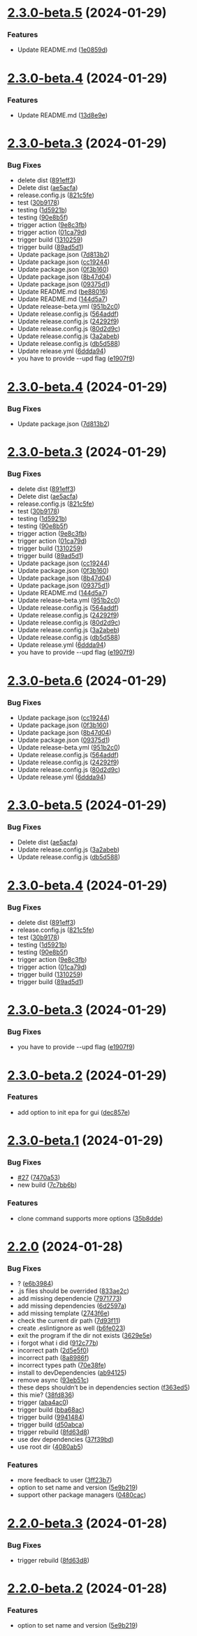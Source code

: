 # [2.3.0-beta.5](https://github.com/ProxityStudios/freshland/compare/v2.3.0-beta.4...v2.3.0-beta.5) (2024-01-29)


### Features

* Update README.md ([1e0859d](https://github.com/ProxityStudios/freshland/commit/1e0859d4ac5d80ac59638209aefbdd146e6bd291))

# [2.3.0-beta.4](https://github.com/ProxityStudios/freshland/compare/v2.3.0-beta.3...v2.3.0-beta.4) (2024-01-29)


### Features

* Update README.md ([13d8e9e](https://github.com/ProxityStudios/freshland/commit/13d8e9e3314a41b038cbaa33d394ce6fe3688351))

# [2.3.0-beta.3](https://github.com/ProxityStudios/freshland/compare/v2.3.0-beta.2...v2.3.0-beta.3) (2024-01-29)


### Bug Fixes

* delete dist ([891eff3](https://github.com/ProxityStudios/freshland/commit/891eff315a767cc101ae27ae66130b55eb0c2015))
* Delete dist ([ae5acfa](https://github.com/ProxityStudios/freshland/commit/ae5acfaf57d3db3760dafe7f5af1cb3d48e0e249))
* release.config.js ([821c5fe](https://github.com/ProxityStudios/freshland/commit/821c5fea4065648e59035bac4a414593a6346971))
* test ([30b9178](https://github.com/ProxityStudios/freshland/commit/30b91784d12a40f521ccb87b66986734f65b023e))
* testing ([1d5921b](https://github.com/ProxityStudios/freshland/commit/1d5921b3173ce599cd94451fe896f34a033fc6b8))
* testing ([90e8b5f](https://github.com/ProxityStudios/freshland/commit/90e8b5f185c9187c5c12157eb04ad4539dfd66c9))
* trigger action ([9e8c3fb](https://github.com/ProxityStudios/freshland/commit/9e8c3fb348a024eef7a3ad294a14209271a63290))
* trigger action ([01ca79d](https://github.com/ProxityStudios/freshland/commit/01ca79d2b24a36a89b6be701799c6bd243137d32))
* trigger build ([1310259](https://github.com/ProxityStudios/freshland/commit/13102598619ac659564d4bee5ed8dab49e147e57))
* trigger build ([89ad5d1](https://github.com/ProxityStudios/freshland/commit/89ad5d1d43dff9c09a462a1603ee52d3ec7cba29))
* Update package.json ([7d813b2](https://github.com/ProxityStudios/freshland/commit/7d813b235e5f4ebc213b44c868ba30e682650dfa))
* Update package.json ([cc19244](https://github.com/ProxityStudios/freshland/commit/cc19244eca670adf961155891f7817378f240604))
* Update package.json ([0f3b160](https://github.com/ProxityStudios/freshland/commit/0f3b1607474f8f51bc1ec37b940851d9d1885c15))
* Update package.json ([8b47d04](https://github.com/ProxityStudios/freshland/commit/8b47d04f0f868c011abf36def9f9a5e946e8a9f8))
* Update package.json ([09375d1](https://github.com/ProxityStudios/freshland/commit/09375d11bec9721ff96bf6034bdc8aa1ceb3c370))
* Update README.md ([be88016](https://github.com/ProxityStudios/freshland/commit/be88016a5445228b9073e1a06c03768e6023573c))
* Update README.md ([144d5a7](https://github.com/ProxityStudios/freshland/commit/144d5a785bfbd919844eec397d28225a918d2617))
* Update release-beta.yml ([951b2c0](https://github.com/ProxityStudios/freshland/commit/951b2c09a3229443c8e38ee858f8a9d6ac08ee71))
* Update release.config.js ([564addf](https://github.com/ProxityStudios/freshland/commit/564addf175be7106303671f407ae198bffa5922a))
* Update release.config.js ([24292f9](https://github.com/ProxityStudios/freshland/commit/24292f909d664c283082afbedd9b4c88fd2a803e))
* Update release.config.js ([80d2d9c](https://github.com/ProxityStudios/freshland/commit/80d2d9c0e773cdf3e9fef92324e4b3b0ea21eda5))
* Update release.config.js ([3a2abeb](https://github.com/ProxityStudios/freshland/commit/3a2abeb44e8a76122ee17fde0129faa633d94f67))
* Update release.config.js ([db5d588](https://github.com/ProxityStudios/freshland/commit/db5d588fa80d8655b6a6a62105e2252354367171))
* Update release.yml ([6ddda94](https://github.com/ProxityStudios/freshland/commit/6ddda9452c9cbb060bafdc0dccdd99235f9e4049))
* you have to provide --upd flag ([e1907f9](https://github.com/ProxityStudios/freshland/commit/e1907f9694cb05af95f397a74f2a5e29800cca43))

# [2.3.0-beta.4](https://github.com/ProxityStudios/freshland/compare/v2.3.0-beta.3...v2.3.0-beta.4) (2024-01-29)


### Bug Fixes

* Update package.json ([7d813b2](https://github.com/ProxityStudios/freshland/commit/7d813b235e5f4ebc213b44c868ba30e682650dfa))

# [2.3.0-beta.3](https://github.com/ProxityStudios/freshland/compare/v2.3.0-beta.2...v2.3.0-beta.3) (2024-01-29)


### Bug Fixes

* delete dist ([891eff3](https://github.com/ProxityStudios/freshland/commit/891eff315a767cc101ae27ae66130b55eb0c2015))
* Delete dist ([ae5acfa](https://github.com/ProxityStudios/freshland/commit/ae5acfaf57d3db3760dafe7f5af1cb3d48e0e249))
* release.config.js ([821c5fe](https://github.com/ProxityStudios/freshland/commit/821c5fea4065648e59035bac4a414593a6346971))
* test ([30b9178](https://github.com/ProxityStudios/freshland/commit/30b91784d12a40f521ccb87b66986734f65b023e))
* testing ([1d5921b](https://github.com/ProxityStudios/freshland/commit/1d5921b3173ce599cd94451fe896f34a033fc6b8))
* testing ([90e8b5f](https://github.com/ProxityStudios/freshland/commit/90e8b5f185c9187c5c12157eb04ad4539dfd66c9))
* trigger action ([9e8c3fb](https://github.com/ProxityStudios/freshland/commit/9e8c3fb348a024eef7a3ad294a14209271a63290))
* trigger action ([01ca79d](https://github.com/ProxityStudios/freshland/commit/01ca79d2b24a36a89b6be701799c6bd243137d32))
* trigger build ([1310259](https://github.com/ProxityStudios/freshland/commit/13102598619ac659564d4bee5ed8dab49e147e57))
* trigger build ([89ad5d1](https://github.com/ProxityStudios/freshland/commit/89ad5d1d43dff9c09a462a1603ee52d3ec7cba29))
* Update package.json ([cc19244](https://github.com/ProxityStudios/freshland/commit/cc19244eca670adf961155891f7817378f240604))
* Update package.json ([0f3b160](https://github.com/ProxityStudios/freshland/commit/0f3b1607474f8f51bc1ec37b940851d9d1885c15))
* Update package.json ([8b47d04](https://github.com/ProxityStudios/freshland/commit/8b47d04f0f868c011abf36def9f9a5e946e8a9f8))
* Update package.json ([09375d1](https://github.com/ProxityStudios/freshland/commit/09375d11bec9721ff96bf6034bdc8aa1ceb3c370))
* Update README.md ([144d5a7](https://github.com/ProxityStudios/freshland/commit/144d5a785bfbd919844eec397d28225a918d2617))
* Update release-beta.yml ([951b2c0](https://github.com/ProxityStudios/freshland/commit/951b2c09a3229443c8e38ee858f8a9d6ac08ee71))
* Update release.config.js ([564addf](https://github.com/ProxityStudios/freshland/commit/564addf175be7106303671f407ae198bffa5922a))
* Update release.config.js ([24292f9](https://github.com/ProxityStudios/freshland/commit/24292f909d664c283082afbedd9b4c88fd2a803e))
* Update release.config.js ([80d2d9c](https://github.com/ProxityStudios/freshland/commit/80d2d9c0e773cdf3e9fef92324e4b3b0ea21eda5))
* Update release.config.js ([3a2abeb](https://github.com/ProxityStudios/freshland/commit/3a2abeb44e8a76122ee17fde0129faa633d94f67))
* Update release.config.js ([db5d588](https://github.com/ProxityStudios/freshland/commit/db5d588fa80d8655b6a6a62105e2252354367171))
* Update release.yml ([6ddda94](https://github.com/ProxityStudios/freshland/commit/6ddda9452c9cbb060bafdc0dccdd99235f9e4049))
* you have to provide --upd flag ([e1907f9](https://github.com/ProxityStudios/freshland/commit/e1907f9694cb05af95f397a74f2a5e29800cca43))

# [2.3.0-beta.6](https://github.com/ProxityStudios/freshland/compare/v2.3.0-beta.5...v2.3.0-beta.6) (2024-01-29)


### Bug Fixes

* Update package.json ([cc19244](https://github.com/ProxityStudios/freshland/commit/cc19244eca670adf961155891f7817378f240604))
* Update package.json ([0f3b160](https://github.com/ProxityStudios/freshland/commit/0f3b1607474f8f51bc1ec37b940851d9d1885c15))
* Update package.json ([8b47d04](https://github.com/ProxityStudios/freshland/commit/8b47d04f0f868c011abf36def9f9a5e946e8a9f8))
* Update package.json ([09375d1](https://github.com/ProxityStudios/freshland/commit/09375d11bec9721ff96bf6034bdc8aa1ceb3c370))
* Update release-beta.yml ([951b2c0](https://github.com/ProxityStudios/freshland/commit/951b2c09a3229443c8e38ee858f8a9d6ac08ee71))
* Update release.config.js ([564addf](https://github.com/ProxityStudios/freshland/commit/564addf175be7106303671f407ae198bffa5922a))
* Update release.config.js ([24292f9](https://github.com/ProxityStudios/freshland/commit/24292f909d664c283082afbedd9b4c88fd2a803e))
* Update release.config.js ([80d2d9c](https://github.com/ProxityStudios/freshland/commit/80d2d9c0e773cdf3e9fef92324e4b3b0ea21eda5))
* Update release.yml ([6ddda94](https://github.com/ProxityStudios/freshland/commit/6ddda9452c9cbb060bafdc0dccdd99235f9e4049))

# [2.3.0-beta.5](https://github.com/ProxityStudios/freshland/compare/v2.3.0-beta.4...v2.3.0-beta.5) (2024-01-29)


### Bug Fixes

* Delete dist ([ae5acfa](https://github.com/ProxityStudios/freshland/commit/ae5acfaf57d3db3760dafe7f5af1cb3d48e0e249))
* Update release.config.js ([3a2abeb](https://github.com/ProxityStudios/freshland/commit/3a2abeb44e8a76122ee17fde0129faa633d94f67))
* Update release.config.js ([db5d588](https://github.com/ProxityStudios/freshland/commit/db5d588fa80d8655b6a6a62105e2252354367171))

# [2.3.0-beta.4](https://github.com/ProxityStudios/freshland/compare/v2.3.0-beta.3...v2.3.0-beta.4) (2024-01-29)


### Bug Fixes

* delete dist ([891eff3](https://github.com/ProxityStudios/freshland/commit/891eff315a767cc101ae27ae66130b55eb0c2015))
* release.config.js ([821c5fe](https://github.com/ProxityStudios/freshland/commit/821c5fea4065648e59035bac4a414593a6346971))
* test ([30b9178](https://github.com/ProxityStudios/freshland/commit/30b91784d12a40f521ccb87b66986734f65b023e))
* testing ([1d5921b](https://github.com/ProxityStudios/freshland/commit/1d5921b3173ce599cd94451fe896f34a033fc6b8))
* testing ([90e8b5f](https://github.com/ProxityStudios/freshland/commit/90e8b5f185c9187c5c12157eb04ad4539dfd66c9))
* trigger action ([9e8c3fb](https://github.com/ProxityStudios/freshland/commit/9e8c3fb348a024eef7a3ad294a14209271a63290))
* trigger action ([01ca79d](https://github.com/ProxityStudios/freshland/commit/01ca79d2b24a36a89b6be701799c6bd243137d32))
* trigger build ([1310259](https://github.com/ProxityStudios/freshland/commit/13102598619ac659564d4bee5ed8dab49e147e57))
* trigger build ([89ad5d1](https://github.com/ProxityStudios/freshland/commit/89ad5d1d43dff9c09a462a1603ee52d3ec7cba29))

# [2.3.0-beta.3](https://github.com/ProxityStudios/freshland/compare/v2.3.0-beta.2...v2.3.0-beta.3) (2024-01-29)

### Bug Fixes

-  you have to provide --upd flag ([e1907f9](https://github.com/ProxityStudios/freshland/commit/e1907f9694cb05af95f397a74f2a5e29800cca43))

# [2.3.0-beta.2](https://github.com/ProxityStudios/freshland/compare/v2.3.0-beta.1...v2.3.0-beta.2) (2024-01-29)

### Features

-  add option to init epa for gui ([dec857e](https://github.com/ProxityStudios/freshland/commit/dec857e765478faffa7f52e9c1edf0f36e00eae5))

# [2.3.0-beta.1](https://github.com/ProxityStudios/freshland/compare/v2.2.0...v2.3.0-beta.1) (2024-01-29)

### Bug Fixes

-  [#27](https://github.com/ProxityStudios/freshland/issues/27) ([7470a53](https://github.com/ProxityStudios/freshland/commit/7470a53058fdb4a845b09522ef5a84c26385f8e2))
-  new build ([7c7bb6b](https://github.com/ProxityStudios/freshland/commit/7c7bb6baa14ad68d73e3292ea57a23e9bc65dfc8))

### Features

-  clone command supports more options ([35b8dde](https://github.com/ProxityStudios/freshland/commit/35b8ddebf35f17a451d04c2cbeafadb2bc6292c6))

# [2.2.0](https://github.com/ProxityStudios/freshland/compare/v2.1.0...v2.2.0) (2024-01-28)

### Bug Fixes

-  ? ([e6b3984](https://github.com/ProxityStudios/freshland/commit/e6b398487e32c75eb6db5c8ec462f2357ad376f8))
-  .js files should be overrided ([833ae2c](https://github.com/ProxityStudios/freshland/commit/833ae2c7055b84b72e99df927d2842d17bf1d6a1))
-  add missing dependencie ([7971773](https://github.com/ProxityStudios/freshland/commit/7971773f8c8a75d02e3329a9cbe9537c6d7309ae))
-  add missing dependencies ([6d2597a](https://github.com/ProxityStudios/freshland/commit/6d2597a613e361e88df96c8b01fa7f36d3a50076))
-  add missing template ([2743f6e](https://github.com/ProxityStudios/freshland/commit/2743f6e079e979652827e238717f99fbba02a012))
-  check the current dir path ([7d93f11](https://github.com/ProxityStudios/freshland/commit/7d93f11beb4184572776d37c6beb597eafe6bb1f))
-  create .eslintignore as well ([b6fe023](https://github.com/ProxityStudios/freshland/commit/b6fe0238a2847b82f1ec118284d287a99e78d809))
-  exit the program if the dir not exists ([3629e5e](https://github.com/ProxityStudios/freshland/commit/3629e5e8ca4c03103ffda71b042e6a64b8a14c43))
-  i forgot what i did ([912c77b](https://github.com/ProxityStudios/freshland/commit/912c77bf9d50bd00b7618fda9d146585e14ccc1f))
-  incorrect path ([2d5e5f0](https://github.com/ProxityStudios/freshland/commit/2d5e5f06f94e8cb25eb9b0a35e5ef480b085d802))
-  incorrect path ([8a8986f](https://github.com/ProxityStudios/freshland/commit/8a8986fe10d9f8b7f1808733cd6f0c76b13c2841))
-  incorrect types path ([70e38fe](https://github.com/ProxityStudios/freshland/commit/70e38fefa6f4cf8afcda37da4322f18395de75bb))
-  install to devDependencies ([ab94125](https://github.com/ProxityStudios/freshland/commit/ab94125be2fae482c31ebc99a32d6394e3825c50))
-  remove async ([93eb51c](https://github.com/ProxityStudios/freshland/commit/93eb51c85496826e5ee057fc63ebb60964a3fa49))
-  these deps shouldn’t be in dependencies section ([f363ed5](https://github.com/ProxityStudios/freshland/commit/f363ed50595c6f2bda519ee1da22b795af3f59e2))
-  this mie? ([38fd836](https://github.com/ProxityStudios/freshland/commit/38fd8363c23b66fde75a785e6bbf378fc45397d7))
-  trigger ([aba4ac0](https://github.com/ProxityStudios/freshland/commit/aba4ac02eb05996c2b6fbbbb15c7d0a196ede86c))
-  trigger build ([bba68ac](https://github.com/ProxityStudios/freshland/commit/bba68ac92df9590341b0e83d3e8ec68245b640f1))
-  trigger build ([9941484](https://github.com/ProxityStudios/freshland/commit/994148440289154e1550e9fe4eda6173fccb5241))
-  trigger build ([d50abca](https://github.com/ProxityStudios/freshland/commit/d50abca4bfa6dc683e4883ff959baf3ba19c0d73))
-  trigger rebuild ([8fd63d8](https://github.com/ProxityStudios/freshland/commit/8fd63d8c414f0a28e08ec351579bc82378d2973e))
-  use dev dependencies ([37f39bd](https://github.com/ProxityStudios/freshland/commit/37f39bda231abfea685cc294165f8e81ba0b9a07))
-  use root dir ([4080ab5](https://github.com/ProxityStudios/freshland/commit/4080ab55de3682e5bbb34911291ac4c4ae18861a))

### Features

-  more feedback to user ([3ff23b7](https://github.com/ProxityStudios/freshland/commit/3ff23b72b69870d2ad0eded851ed2923aaa00158))
-  option to set name and version ([5e9b219](https://github.com/ProxityStudios/freshland/commit/5e9b219795624bc76b27cece267e65efb0e77273))
-  support other package managers ([0480cac](https://github.com/ProxityStudios/freshland/commit/0480cac2b8d9ff463e06a1ff2bcb2fdef41eb3d8))

# [2.2.0-beta.3](https://github.com/ProxityStudios/freshland/compare/v2.2.0-beta.2...v2.2.0-beta.3) (2024-01-28)

### Bug Fixes

-  trigger rebuild ([8fd63d8](https://github.com/ProxityStudios/freshland/commit/8fd63d8c414f0a28e08ec351579bc82378d2973e))

# [2.2.0-beta.2](https://github.com/ProxityStudios/freshland/compare/v2.2.0-beta.1...v2.2.0-beta.2) (2024-01-28)

### Features

-  option to set name and version ([5e9b219](https://github.com/ProxityStudios/freshland/commit/5e9b219795624bc76b27cece267e65efb0e77273))
